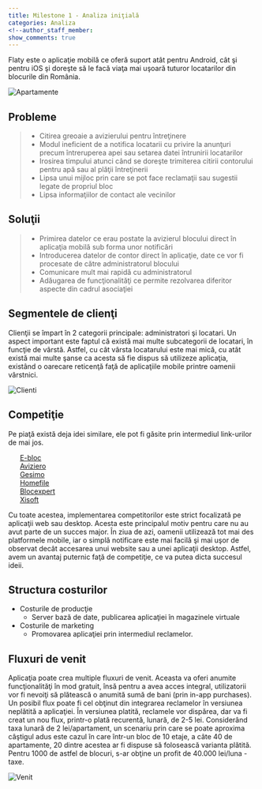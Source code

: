 ```yaml
---
title: Milestone 1 - Analiza iniţială
categories: Analiza
<!--author_staff_member:
show_comments: true
---
```


Flaty este o aplicaţie mobilă ce oferă suport atât pentru Android, cât şi pentru iOS şi doreşte să le facă viaţa mai uşoară tuturor locatarilor din blocurile din România.

![Apartamente](https://images.unsplash.com/photo-1464938050520-ef2270bb8ce8?ixlib=rb-0.3.5&amp;ixid=eyJhcHBfaWQiOjEyMDd9&amp;s=ef45ad8b1585797b19623a38b806ea89&amp;auto=format&amp;fit=crop&amp;w=1053&amp;q=80)

## Probleme

> * Citirea greoaie a avizierului pentru întreţinere
> * Modul ineficient de a notifica locatarii cu privire la anunţuri precum întreruperea apei sau setarea datei întrunirii locatarilor
> * Irosirea timpului atunci când se doreşte trimiterea citirii contorului pentru apă sau al plăţii întreţinerii
> * Lipsa unui mijloc prin care se pot face reclamaţii sau sugestii legate de propriul bloc
> * Lipsa informaţiilor de contact ale vecinilor

## Soluţii

> * Primirea datelor ce erau postate la avizierul blocului direct în aplicaţia mobilă sub forma unor notificări
> * Introducerea datelor de contor direct în aplicaţie, date ce vor fi procesate de către administratorul blocului
> * Comunicare mult mai rapidă cu administratorul
> * Adăugarea de funcţionalităţi ce permite rezolvarea diferitor aspecte din cadrul asociaţiei

## Segmentele de clienţi

Clienţii se împart în 2 categorii principale: administratori şi locatari. 
Un aspect important este faptul că există mai multe subcategorii de locatari, în funcţie de vârstă. Astfel, cu cât vârsta locatarului este mai mică, cu atât există mai multe şanse ca acesta să fie dispus să utilizeze aplicaţia, existând o oarecare reticenţă faţă de aplicaţiile mobile printre oamenii vârstnici.

![Clienti](https://images.unsplash.com/photo-1491438590914-bc09fcaaf77a?ixlib=rb-0.3.5&amp;ixid=eyJhcHBfaWQiOjEyMDd9&amp;s=56c7f9756b4386446903856e0fc99dd5&amp;auto=format&amp;fit=crop&amp;w=1050&amp;q=80)

## Competiţie

Pe piaţă există deja idei similare, ele pot fi găsite prin intermediul link-urilor de mai jos.

&nbsp; &nbsp; &nbsp;&nbsp;[E-bloc](https://www.e-bloc.ro "e-bloc")<br>&nbsp; &nbsp; &nbsp;&nbsp;[Aviziero](https://aviziero.ro "aviziero")<br>&nbsp; &nbsp; &nbsp;&nbsp;[Gesimo](https://www.gesimo.ro "gesimo")<br>&nbsp; &nbsp; &nbsp;&nbsp;[Homefile](https://homefile.ro "homefile")<br>&nbsp; &nbsp; &nbsp;&nbsp;[Blocexpert](https://www.blocexpert.ro "blocexpert")<br>&nbsp; &nbsp; &nbsp;&nbsp;[Xisoft](https://www.xisoft.net "xisoft")

Cu toate acestea, implementarea competitorilor este strict focalizată pe aplicaţii web sau desktop. Acesta este principalul motiv pentru care nu au avut parte de un succes major. În ziua de azi, oamenii utilizează tot mai des platformele mobile, iar o simplă notificare este mai facilă şi mai uşor de observat decât accesarea unui website sau a unei aplicaţii desktop. Astfel, avem un avantaj puternic faţă de competiţie, ce va putea dicta succesul ideii.

## Structura costurilor

* Costurile de producţie
  * Server bază de date, publicarea aplicaţiei în magazinele virtuale
* Costurile de marketing
  * Promovarea aplicaţiei prin intermediul reclamelor.

## Fluxuri de venit

Aplicaţia poate crea multiple fluxuri de venit. Aceasta va oferi anumite funcţionalităţi în mod gratuit, însă pentru a avea acces integral, utilizatorii vor fi nevoiţi să plătească o anumită sumă de bani (prin in-app purchases). Un posibil flux poate fi cel obţinut din integrarea reclamelor în versiunea neplătită a aplicaţiei. În versiunea platită, reclamele vor dispărea, dar va fi creat un nou flux, printr-o plată recurentă, lunară, de 2-5 lei. Considerând taxa lunară de 2 lei/apartament, un scenariu prin care se poate aproxima câştigul adus este cazul în care într-un bloc de 10 etaje, a câte 40 de apartamente, 20 dintre acestea ar fi dispuse să folosească varianta plătită. Pentru 1000 de astfel de blocuri, s-ar obţine un profit de 40.000 lei/luna - taxe.

![Venit](https://images.unsplash.com/photo-1522937335625-b87ea99dc133?ixlib=rb-0.3.5&amp;ixid=eyJhcHBfaWQiOjEyMDd9&amp;s=9a5b353ddbf4355ab7f6183f6de7e63b&amp;auto=format&amp;fit=crop&amp;w=1050&amp;q=80)